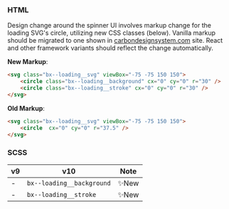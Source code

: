 ### HTML

Design change around the spinner UI involves markup change for the loading SVG's circle, utilizing new CSS classes (below). Vanilla markup should be migrated to one shown in [carbondesignsystem.com](https://next.carbondesignsystem.com/components/inline-loading/code) site. React and other framework variants should reflect the change automatically.

**New Markup**:

```html
<svg class="bx--loading__svg" viewBox="-75 -75 150 150">
	<circle class="bx--loading__background" cx="0" cy="0" r="30" />
	<circle class="bx--loading__stroke" cx="0" cy="0" r="30" />
</svg>
```

**Old Markup**:

```html
<svg class="bx--loading__svg" viewBox="-75 -75 150 150">
	<circle  cx="0" cy="0" r="37.5" />
</svg>
```

### 

### SCSS

| v9   | v10                       | Note |
| ---- | ------------------------- | ---- |
| -    | `bx--loading__background` | ✨New |
| -    | `bx--loading__stroke`     | ✨New |

